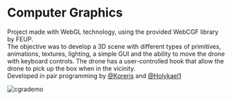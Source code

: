 # Computer Graphics

Project made with WebGL technology, using the provided WebCGF library by FEUP.   
The objective was to develop a 3D scene with different types of primitives, animations, textures, lighting, a simple GUI and the ability to move the drone with keyboard controls. The drone has a user-controlled hook that allow the drone to pick up the box when in the vicinity.    
Developed in pair programming by [@Koreris](https://github.com/Koreris) and [@Holykael1](https://github.com/FranciscoPinho)

![cgrademo](https://cloud.githubusercontent.com/assets/9083330/21509319/a90d05e2-cc7f-11e6-9907-bc2e75efe9f9.gif)
